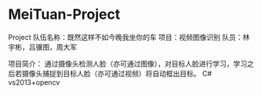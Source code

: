 # MeiTuan-Project
Project
队伍名称：既然这样不如今晚我坐你的车
项目：视频图像识别
队员：林宇彬，吕骥图，周大军

项目简介：
通过摄像头检测人脸（亦可通过图像），对目标人脸进行学习，学习之后若摄像头捕捉到目标人脸（亦可通过视频）将自动框出目标。
C# vs2013+opencv
